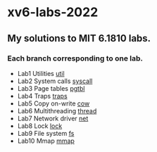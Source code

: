 # xv6-labs-2022
## My solutions to MIT 6.1810 labs.
### Each branch corresponding to one lab.

- Lab1 Utilities [util](https://github.com/LiZhenYu2000/xv6-labs-2022/tree/main)
- Lab2 System calls [syscall](https://github.com/LiZhenYu2000/xv6-labs-2022/tree/syscall)
- Lab3 Page tables [pgtbl](https://github.com/LiZhenYu2000/xv6-labs-2022/tree/pgtbl)
- Lab4 Traps [traps](https://github.com/LiZhenYu2000/xv6-labs-2022/tree/traps)
- Lab5 Copy on-write [cow](https://github.com/LiZhenYu2000/xv6-labs-2022/tree/cow)
- Lab6 Multithreading [thread](https://github.com/LiZhenYu2000/xv6-labs-2022/tree/thread)
- Lab7 Network driver [net](https://github.com/LiZhenYu2000/xv6-labs-2022/tree/net)
- Lab8 Lock [lock](https://github.com/LiZhenYu2000/xv6-labs-2022/tree/lock)
- Lab9 File system [fs](https://github.com/LiZhenYu2000/xv6-labs-2022/tree/fs)
- Lab10 Mmap [mmap](https://github.com/LiZhenYu2000/xv6-labs-2022/tree/mmap)
